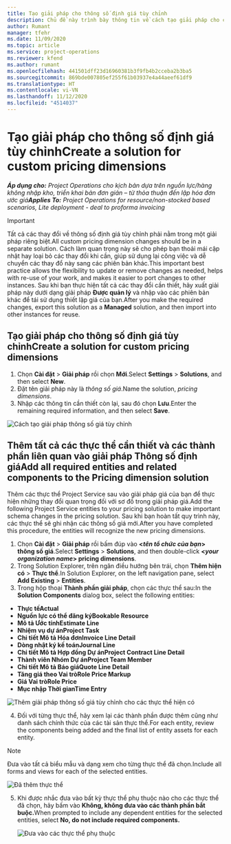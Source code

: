 ```yaml
---
title: Tạo giải pháp cho thông số định giá tùy chỉnh
description: Chủ đề này trình bày thông tin về cách tạo giải pháp cho các thông số giá cả tùy chỉnh.
author: Rumant
manager: tfehr
ms.date: 11/09/2020
ms.topic: article
ms.service: project-operations
ms.reviewer: kfend
ms.author: rumant
ms.openlocfilehash: 441501dff23d16960381b3f9fb4b2cceba2b3ba5
ms.sourcegitcommit: 869bde007805ef255f61b03937e4a44aeef61df9
ms.translationtype: HT
ms.contentlocale: vi-VN
ms.lasthandoff: 11/12/2020
ms.locfileid: "4514037"
---
```

# <a name="create-a-solution-for-custom-pricing-dimensions"></a><span data-ttu-id="7d59d-103">Tạo giải pháp cho thông số định giá tùy chỉnh</span><span class="sxs-lookup"><span data-stu-id="7d59d-103">Create a solution for custom pricing dimensions</span></span>

 <span data-ttu-id="7d59d-104">_**Áp dụng cho:** Project Operations cho kịch bản dựa trên nguồn lực/hàng không nhập kho, triển khai bản đơn giản – từ thỏa thuận đến lập hóa đơn ước giá_</span><span class="sxs-lookup"><span data-stu-id="7d59d-104">_**Applies To:** Project Operations for resource/non-stocked based scenarios, Lite deployment - deal to proforma invoicing_</span></span> 

>[!IMPORTANT]
><span data-ttu-id="7d59d-105">Tất cả các thay đổi về thông số định giá tùy chỉnh phải nằm trong một giải pháp riêng biệt.</span><span class="sxs-lookup"><span data-stu-id="7d59d-105">All custom pricing dimension changes should be in a separate solution.</span></span> <span data-ttu-id="7d59d-106">Cách làm quan trọng này sẽ cho phép bạn thoải mái cập nhật hay loại bỏ các thay đổi khi cần, giúp sử dụng lại công việc và dễ chuyển các thay đổ này sang các phiên bản khác.</span><span class="sxs-lookup"><span data-stu-id="7d59d-106">This important best practice allows the flexibility to update or remove changes as needed, helps with re-use of your work, and makes it easier to port changes to other instances.</span></span> <span data-ttu-id="7d59d-107">Sau khi bạn thực hiện tất cả các thay đổi cần thiết, hãy xuất giải pháp này dưới dạng giải pháp **Được quản lý** và nhập vào các phiên bản khác để tái sử dụng thiết lập giá của bạn.</span><span class="sxs-lookup"><span data-stu-id="7d59d-107">After you make the required changes, export this solution as a **Managed** solution, and then import into other instances for reuse.</span></span>

## <a name="create-a-solution-for-custom-pricing-dimensions"></a><span data-ttu-id="7d59d-108">Tạo giải pháp cho thông số định giá tùy chỉnh</span><span class="sxs-lookup"><span data-stu-id="7d59d-108">Create a solution for custom pricing dimensions</span></span>

1.  <span data-ttu-id="7d59d-109">Chọn **Cài đặt** > **Giải pháp** rồi chọn **Mới**.</span><span class="sxs-lookup"><span data-stu-id="7d59d-109">Select **Settings** > **Solutions**, and then select **New**.</span></span>
2.  <span data-ttu-id="7d59d-110">Đặt tên giải pháp này là *<your organization name> thông số giá*.</span><span class="sxs-lookup"><span data-stu-id="7d59d-110">Name the solution, *<your organization name> pricing dimensions*.</span></span>
3. <span data-ttu-id="7d59d-111">Nhập các thông tin cần thiết còn lại, sau đó chọn **Lưu**.</span><span class="sxs-lookup"><span data-stu-id="7d59d-111">Enter the remaining required information, and then select **Save**.</span></span>

  ![Cách tạo giải pháp thông số giá tùy chỉnh](./media/Creation-of-custom-pricing-dimension-solution.png)
 
## <a name="add-all-required-entities-and-related-components-to-the-pricing-dimension-solution"></a><span data-ttu-id="7d59d-113">Thêm tất cả các thực thể cần thiết và các thành phần liên quan vào giải pháp Thông số định giá</span><span class="sxs-lookup"><span data-stu-id="7d59d-113">Add all required entities and related components to the Pricing dimension solution</span></span>

<span data-ttu-id="7d59d-114">Thêm các thực thể Project Service sau vào giải pháp giá của bạn để thực hiện những thay đổi quan trọng đối với sơ đồ trong giải pháp giá.</span><span class="sxs-lookup"><span data-stu-id="7d59d-114">Add the following Project Service entities to your pricing solution to make important schema changes in the pricing solution.</span></span> <span data-ttu-id="7d59d-115">Sau khi bạn hoàn tất quy trình này, các thực thể sẽ ghi nhận các thông số giá mới.</span><span class="sxs-lookup"><span data-stu-id="7d59d-115">After you have completed this procedure, the entities will recognize the new pricing dimensions.</span></span>

1.  <span data-ttu-id="7d59d-116">Chọn **Cài đặt** > **Giải pháp** rồi bấm đúp vào **<*tên tổ chức của bạn*> thông số giá**.</span><span class="sxs-lookup"><span data-stu-id="7d59d-116">Select **Settings** > **Solutions**, and then double-click **<*your organization name*> pricing dimensions**.</span></span>
2.  <span data-ttu-id="7d59d-117">Trong Solution Explorer, trên ngăn điều hướng bên trái, chọn **Thêm hiện có** > **Thực thể**.</span><span class="sxs-lookup"><span data-stu-id="7d59d-117">In Solution Explorer, on the left navigation pane, select **Add Existing** > **Entities**.</span></span>
3.  <span data-ttu-id="7d59d-118">Trong hộp thoại **Thành phần giải pháp**, chọn các thực thể sau:</span><span class="sxs-lookup"><span data-stu-id="7d59d-118">In the **Solution Components** dialog box, select the following entities:</span></span>
 
   - <span data-ttu-id="7d59d-119">**Thực tế**</span><span class="sxs-lookup"><span data-stu-id="7d59d-119">**Actual**</span></span>
   - <span data-ttu-id="7d59d-120">**Nguồn lực có thể đăng ký**</span><span class="sxs-lookup"><span data-stu-id="7d59d-120">**Bookable Resource**</span></span>
   - <span data-ttu-id="7d59d-121">**Mô tả Ước tính**</span><span class="sxs-lookup"><span data-stu-id="7d59d-121">**Estimate Line**</span></span>
   - <span data-ttu-id="7d59d-122">**Nhiệm vụ dự án**</span><span class="sxs-lookup"><span data-stu-id="7d59d-122">**Project Task**</span></span>
   - <span data-ttu-id="7d59d-123">**Chi tiết Mô tả Hóa đơn**</span><span class="sxs-lookup"><span data-stu-id="7d59d-123">**Invoice Line Detail**</span></span>
   - <span data-ttu-id="7d59d-124">**Dòng nhật ký kế toán**</span><span class="sxs-lookup"><span data-stu-id="7d59d-124">**Journal Line**</span></span>
   - <span data-ttu-id="7d59d-125">**Chi tiết Mô tả Hợp đồng Dự án**</span><span class="sxs-lookup"><span data-stu-id="7d59d-125">**Project Contract Line Detail**</span></span>
   - <span data-ttu-id="7d59d-126">**Thành viên Nhóm Dự án**</span><span class="sxs-lookup"><span data-stu-id="7d59d-126">**Project Team Member**</span></span>
   - <span data-ttu-id="7d59d-127">**Chi tiết Mô tả Báo giá**</span><span class="sxs-lookup"><span data-stu-id="7d59d-127">**Quote Line Detail**</span></span>
   - <span data-ttu-id="7d59d-128">**Tăng giá theo Vai trò**</span><span class="sxs-lookup"><span data-stu-id="7d59d-128">**Role Price Markup**</span></span>
   - <span data-ttu-id="7d59d-129">**Giá Vai trò**</span><span class="sxs-lookup"><span data-stu-id="7d59d-129">**Role Price**</span></span>
   - <span data-ttu-id="7d59d-130">**Mục nhập Thời gian**</span><span class="sxs-lookup"><span data-stu-id="7d59d-130">**Time Entry**</span></span>
 
   ![Thêm giải pháp thông số giá tùy chỉnh cho các thực thể hiện có](./media/Existing-entities-to-PD-solution.png)
 
 4. <span data-ttu-id="7d59d-132">Đối với từng thực thể, hãy xem lại các thành phần được thêm cũng như danh sách chính thức của các tài sản thực thể.</span><span class="sxs-lookup"><span data-stu-id="7d59d-132">For each entity, review the components being added and the final list of entity assets for each entity.</span></span> 

   >[!NOTE]
   > <span data-ttu-id="7d59d-133">Đưa vào tất cả biểu mẫu và dạng xem cho từng thực thể đã chọn.</span><span class="sxs-lookup"><span data-stu-id="7d59d-133">Include all forms and views for each of the selected entities.</span></span>

  ![Đã thêm thực thể](./media/solution-component-selection.png)


5.  <span data-ttu-id="7d59d-135">Khi được nhắc đưa vào bất kỳ thực thể phụ thuộc nào cho các thực thể đã chọn, hãy bấm vào **Không, không đưa vào các thành phần bắt buộc.**</span><span class="sxs-lookup"><span data-stu-id="7d59d-135">When prompted to include any dependent entities for the selected entities, select **No, do not include required components.**</span></span>

    ![Đưa vào các thực thể phụ thuộc](./media/Do-not-include-required.png)
